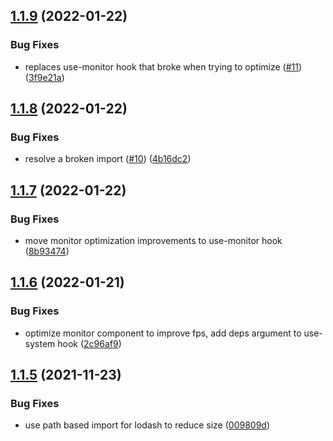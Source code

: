 ## [1.1.9](https://github.com/kenjinp/react-javelin/compare/v1.1.8...v1.1.9) (2022-01-22)


### Bug Fixes

* replaces use-monitor hook that broke when trying to optimize ([#11](https://github.com/kenjinp/react-javelin/issues/11)) ([3f9e21a](https://github.com/kenjinp/react-javelin/commit/3f9e21a4d743c5656d17e21c66343519f17d813c))

## [1.1.8](https://github.com/kenjinp/react-javelin/compare/v1.1.7...v1.1.8) (2022-01-22)


### Bug Fixes

* resolve a broken import ([#10](https://github.com/kenjinp/react-javelin/issues/10)) ([4b16dc2](https://github.com/kenjinp/react-javelin/commit/4b16dc2c34386e97f45966fac09b300b17a59f68))

## [1.1.7](https://github.com/kenjinp/react-javelin/compare/v1.1.6...v1.1.7) (2022-01-22)


### Bug Fixes

* move monitor optimization improvements to use-monitor hook ([8b93474](https://github.com/kenjinp/react-javelin/commit/8b93474249ba6babfdda6534dc6c23791488bf29))

## [1.1.6](https://github.com/kenjinp/react-javelin/compare/v1.1.5...v1.1.6) (2022-01-21)


### Bug Fixes

* optimize monitor component to improve fps, add deps argument to use-system hook ([2c96af9](https://github.com/kenjinp/react-javelin/commit/2c96af9ed535d8bbe7e447353831a9edb53127e2))

## [1.1.5](https://github.com/kenjinp/react-javelin/compare/v1.1.4...v1.1.5) (2021-11-23)


### Bug Fixes

* use path based import for lodash to reduce size ([009809d](https://github.com/kenjinp/react-javelin/commit/009809d217b1c72b4d27e602944f5af419dc7b2d))
